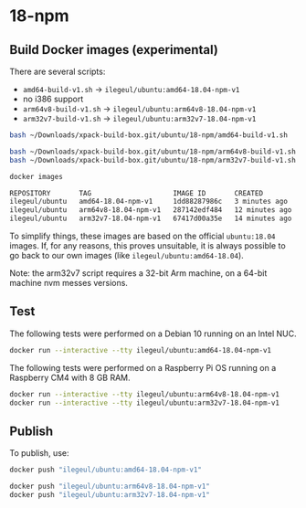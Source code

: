 
# 18-npm

## Build Docker images (experimental)

There are several scripts:

- `amd64-build-v1.sh` -> `ilegeul/ubuntu:amd64-18.04-npm-v1`
- no i386 support
- `arm64v8-build-v1.sh` -> `ilegeul/ubuntu:arm64v8-18.04-npm-v1`
- `arm32v7-build-v1.sh` -> `ilegeul/ubuntu:arm32v7-18.04-npm-v1`

```sh
bash ~/Downloads/xpack-build-box.git/ubuntu/18-npm/amd64-build-v1.sh

bash ~/Downloads/xpack-build-box.git/ubuntu/18-npm/arm64v8-build-v1.sh
bash ~/Downloads/xpack-build-box.git/ubuntu/18-npm/arm32v7-build-v1.sh

docker images

REPOSITORY       TAG                    IMAGE ID       CREATED          SIZE
ilegeul/ubuntu   amd64-18.04-npm-v1     1dd88287986c   3 minutes ago    464MB
ilegeul/ubuntu   arm64v8-18.04-npm-v1   287142edf484   12 minutes ago   491MB
ilegeul/ubuntu   arm32v7-18.04-npm-v1   67417d00a35e   14 minutes ago   437MB

```

To simplify things, these images are based on the official `ubuntu:18.04`
images. If, for any reasons, this proves unsuitable, it is always possible
to go back to our own images (like `ilegeul/ubuntu:amd64-18.04`).

Note: the arm32v7 script requires a 32-bit Arm machine, on a 64-bit machine
nvm messes versions.

## Test

The following tests were performed on a Debian 10
running on an Intel NUC.

```sh
docker run --interactive --tty ilegeul/ubuntu:amd64-18.04-npm-v1
```

The following tests were performed on a Raspberry Pi OS
running on a Raspberry CM4 with 8 GB RAM.

```sh
docker run --interactive --tty ilegeul/ubuntu:arm64v8-18.04-npm-v1
docker run --interactive --tty ilegeul/ubuntu:arm32v7-18.04-npm-v1
```

## Publish

To publish, use:

```sh
docker push "ilegeul/ubuntu:amd64-18.04-npm-v1"

docker push "ilegeul/ubuntu:arm64v8-18.04-npm-v1"
docker push "ilegeul/ubuntu:arm32v7-18.04-npm-v1"
```
